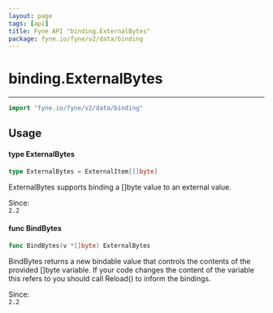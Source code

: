 ```yaml
---
layout: page
tags: [api]
title: Fyne API "binding.ExternalBytes"
package: fyne.io/fyne/v2/data/binding
---
```


# binding.ExternalBytes
---
```go
import "fyne.io/fyne/v2/data/binding"
```

## Usage

#### type ExternalBytes

```go
type ExternalBytes = ExternalItem[[]byte]
```

ExternalBytes supports binding a []byte value to an external value.


<div class="since">Since: <code>
2.2</code></div>

#### func  BindBytes

```go
func BindBytes(v *[]byte) ExternalBytes
```
BindBytes returns a new bindable value that controls the contents of the provided []byte variable. If your code changes the content of the variable this refers to you should call Reload() to inform the bindings.


<div class="since">Since: <code>
2.2</code></div>
